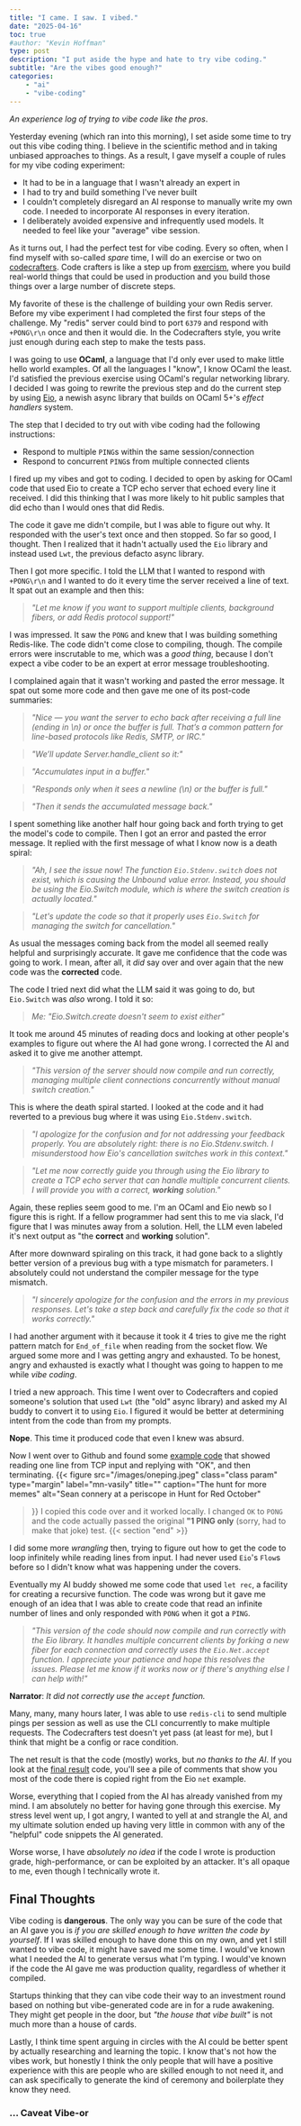 ```yaml
---
title: "I came. I saw. I vibed."
date: "2025-04-16"
toc: true
#author: "Kevin Hoffman"
type: post
description: "I put aside the hype and hate to try vibe coding."
subtitle: "Are the vibes good enough?"
categories: 
    - "ai"
    - "vibe-coding"
---
```

_An experience log of trying to vibe code like the pros_.

<!--more-->

Yesterday evening (which ran into this morning), I set aside some time to try out this vibe coding thing. I believe in the scientific method and in taking unbiased approaches to things. As a result, I gave myself a couple of rules for my vibe coding experiment:

* It had to be in a language that I wasn't already an expert in
* I had to try and build something I've never built
* I couldn't completely disregard an AI response to manually write my own code. I needed to incorporate AI responses in every iteration.
* I deliberately avoided expensive and infrequently used models. It needed to feel like your "average" vibe session.

As it turns out, I had the perfect test for vibe coding. Every so often, when I find myself with so-called _spare_ time, I will do an exercise or two on [codecrafters](https://app.codecrafters.io). Code crafters is like a step up from [exercism](https://exercism.org), where you build real-world things that could be used in production and you build those things over a large number of discrete steps.

My favorite of these is the challenge of building your own Redis server. Before my vibe experiment I had completed the first four steps of the challenge. My "redis" server could bind to port `6379` and respond with `+PONG\r\n` once and then it would die. In the Codecrafters style, you write just enough during each step to make the tests pass.

I was going to use **OCaml**, a language that I'd only ever used to make little hello world examples. Of all the languages I "know", I know OCaml the least. I'd satisfied the previous exercise using OCaml's regular networking library. I decided I was going to rewrite the previous step and do the current step by using [Eio](https://github.com/ocaml-multicore/eio), a newish async library that builds on OCaml 5+'s _effect handlers_ system.

The step that I decided to try out with vibe coding had the following instructions:

* Respond to multiple `PING`s within the same session/connection
* Respond to concurrent `PING`s from multiple connected clients

I fired up my vibes and got to coding. I decided to open by asking for OCaml code that used Eio to create a TCP echo server that echoed every line it received. I did this thinking that I was more likely to hit public samples that did echo than I would ones that did Redis.

The code it gave me didn't compile, but I was able to figure out why. It responded with the user's text once and then stopped. So far so good, I thought. Then I realized that it hadn't actually used the `Eio` library and instead used `Lwt`, the previous defacto async library.

Then I got more specific. I told the LLM that I wanted to respond with `+PONG\r\n` and I wanted to do it every time the server received a line of text. It spat out an example and then this:

> _"Let me know if you want to support multiple clients, background fibers, or add Redis protocol support!"_

I was impressed. It saw the `PONG` and knew that I was building something Redis-like. The code didn't come close to compiling, though. The compile errors were inscrutable to me, which was a _good thing_, because I don't expect a vibe coder to be an expert at error message troubleshooting.

I complained again that it wasn't working and pasted the error message. It spat out some more code and then gave me one of its post-code summaries:

> _"Nice — you want the server to echo back after receiving a full line (ending in \n) or once the buffer is full. That’s a common pattern for line-based protocols like Redis, SMTP, or IRC."_

> _"We’ll update Server.handle_client so it:"_

> _"Accumulates input in a buffer."_

> _"Responds only when it sees a newline (\n) or the buffer is full."_

> _"Then it sends the accumulated message back."_

I spent something like another half hour going back and forth trying to get the model's code to compile. Then I got an error and pasted the error message. It replied with the first message of what I know now is a death spiral:

> _"Ah, I see the issue now! The function `Eio.Stdenv.switch` does not exist, which is causing the Unbound value error. Instead, you should be using the Eio.Switch module, which is where the switch creation is actually located."_

> _"Let's update the code so that it properly uses `Eio.Switch` for managing the switch for cancellation."_

As usual the messages coming back from the model all seemed really helpful and surprisingly accurate. It gave me confidence that the code was going to work. I mean, after all, it _did_ say over and over again that the new code was the **corrected** code.

The code I tried next did what the LLM said it was going to do, but `Eio.Switch` was _also_ wrong. I told it so:

> _Me: "Eio.Switch.create doesn't seem to exist either"_

It took me around 45 minutes of reading docs and looking at other people's examples to figure out where the AI had gone wrong. I corrected the AI and asked it to give me another attempt.

> _"This version of the server should now compile and run correctly, managing multiple client connections concurrently without manual switch creation."_

This is where the death spiral started. I looked at the code and it had reverted to a previous bug where it was using `Eio.Stdenv.switch`. 

> _"I apologize for the confusion and for not addressing your feedback properly. You are absolutely right: there is no Eio.Stdenv.switch. I misunderstood how Eio's cancellation switches work in this context."_

> _"Let me now correctly guide you through using the Eio library to create a TCP echo server that can handle multiple concurrent clients. I will provide you with a correct, **working** solution."_

Again, these replies seem good to me. I'm an OCaml and Eio newb so I figure this is right. If a fellow programmer had sent this to me via slack, I'd figure that I was minutes away from a solution. Hell, the LLM even labeled it's next output as "the **correct** and **working** solution".

After more downward spiraling on this track, it had gone back to a slightly better version of a previous bug with a type mismatch for parameters. I absolutely could not understand the compiler message for the type mismatch.

> _"I sincerely apologize for the confusion and the errors in my previous responses. Let's take a step back and carefully fix the code so that it works correctly."_

I had another argument with it because it took it 4 tries to give me the right pattern match for `End_of_file` when reading from the socket flow. We argued some more and I was getting angry and exhausted. To be honest, angry and exhausted is exactly what I thought was going to happen to me while _vibe coding_.

I tried a new approach. This time I went over to Codecrafters and copied someone's solution that used `Lwt` (the "old" async library) and asked my AI buddy to convert it to using `Eio`. I figured it would be better at determining intent from the code than from my prompts.

**Nope**. This time it produced code that even I knew was absurd.

Now I went over to Github and found some [example code](https://github.com/ocaml-multicore/eio/blob/main/examples/net/server.ml) that showed reading one line from TCP input and replying with "OK", and then terminating.
{{< figure
  src="/images/oneping.jpeg"
  class="class param"
  type="margin"
  label="mn-vasily"
  title=""
  caption="The hunt for more memes"
  alt="Sean connery at a periscope in Hunt for Red October"  
 >}}
I copied this code over and it worked locally. I changed `OK` to `PONG` and the code actually passed the original **"1 PING only** (sorry, had to make that joke) test.
{{< section "end" >}}

I did some more _wrangling_ then, trying to figure out how to get the code to loop infinitely while reading lines from input. I had never used `Eio`'s `Flow`s before so I didn't know what was happening under the covers. 

Eventually my AI buddy showed me some code that used `let rec`, a facility for creating a recursive function. The code was wrong but it gave me enough of an idea that I was able to create code that read an infinite number of lines and only responded with `PONG` when it got a `PING`.

> _"This version of the code should now compile and run correctly with the Eio library. It handles multiple concurrent clients by forking a new fiber for each connection and correctly uses the `Eio.Net.accept` function. I appreciate your patience and hope this resolves the issues. Please let me know if it works now or if there's anything else I can help with!"_

**Narrator**: _It did not correctly use the `accept` function._

Many, many, many hours later, I was able to use `redis-cli` to send multiple pings per session as well as use the CLI concurrently to make multiple requests. The Codecrafters test doesn't yet pass (at least for me), but I think that might be a config or race condition.

The net result is that the code (mostly) works, but _no thanks to the AI_. If you look at the [final result](https://github.com/autodidaddict/ocaml-redis/blob/master/src/server.ml) code, you'll see a pile of comments that show you most of the code there is copied right from the Eio `net` example.

Worse, everything that I copied from the AI has already vanished from my mind. I am absolutely no better for having gone through this exercise. My stress level went up, I got angry, I wanted to yell at and strangle the AI, and my ultimate solution ended up having very little in common with any of the "helpful" code snippets the AI generated.

Worse worse, I have _absolutely no idea_ if the code I wrote is production grade, high-performance, or can be exploited by an attacker. It's all opaque to me, even though I technically wrote it.

## Final Thoughts
Vibe coding is **dangerous**. The only way you can be sure of the code that an AI gave you is _if you are skilled enough to have written the code by yourself_. If I was skilled enough to have done this on my own, and yet I still wanted to vibe code, it might have saved me some time. I would've known what I needed the AI to generate versus what I'm typing. I would've known if the code the AI gave me was production quality, regardless of whether it compiled.

Startups thinking that they can vibe code their way to an investment round based on nothing but vibe-generated code are in for a rude awakening. They might get people in the door, but _"the house that vibe built"_ is not much more than a house of cards.

Lastly, I think time spent arguing in circles with the AI could be better spent by actually researching and learning the topic. I know that's not how the vibes work, but honestly I think the only people that will have a positive experience with this are people who are skilled enough to not need it, and can ask specifically to generate the kind of ceremony and boilerplate they know they need.

### ... Caveat Vibe-or


